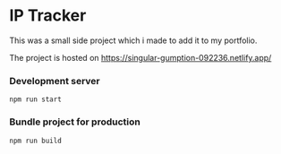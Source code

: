 # IP Tracker

This was a small side project which i made to add it to my portfolio.

The project is hosted on https://singular-gumption-092236.netlify.app/

### Development server

```
npm run start
```

### Bundle project for production

```
npm run build
```

